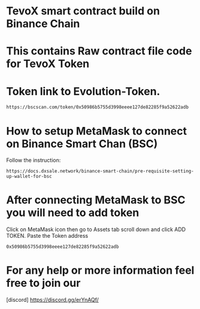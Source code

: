 # TevoX smart contract build on Binance Chain

# This contains Raw contract file code for TevoX Token

# Token link to Evolution-Token.

```https://bscscan.com/token/0x50986b5755d3998eeee127de82285f9a52622adb```

# How to setup MetaMask to connect on Binance Smart Chan (BSC)

Follow the instruction:

```https://docs.dxsale.network/binance-smart-chain/pre-requisite-setting-up-wallet-for-bsc```

# After connecting MetaMask to BSC you will need to add token

Click on MetaMask icon then go to Assets tab scroll down and click ADD TOKEN.
Paste the Token address 

```0x50986b5755d3998eeee127de82285f9a52622adb```

# For any help or more information feel free to join our 

[discord] https://discord.gg/erYnAQf/
